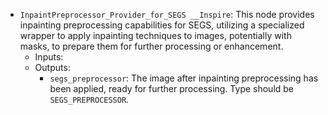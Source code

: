 - `InpaintPreprocessor_Provider_for_SEGS __Inspire`: This node provides inpainting preprocessing capabilities for SEGS, utilizing a specialized wrapper to apply inpainting techniques to images, potentially with masks, to prepare them for further processing or enhancement.
    - Inputs:
    - Outputs:
        - `segs_preprocessor`: The image after inpainting preprocessing has been applied, ready for further processing. Type should be `SEGS_PREPROCESSOR`.
